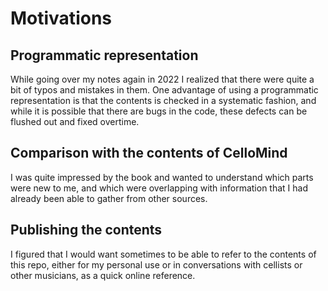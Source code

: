 # Motivations

## Programmatic representation

While going over my notes again in 2022 I realized that there were
quite a bit of typos and mistakes in them. One advantage of using a
programmatic representation is that the contents is checked in a
systematic fashion, and while it is possible that there are bugs in
the code, these defects can be flushed out and fixed overtime.

## Comparison with the contents of CelloMind

I was quite impressed by the book and wanted to understand which parts
were new to me, and which were overlapping with information that I had
already been able to gather from other sources.

## Publishing the contents

I figured that I would want sometimes to be able to refer to the
contents of this repo, either for my personal use or in conversations
with cellists or other musicians, as a quick online reference.
